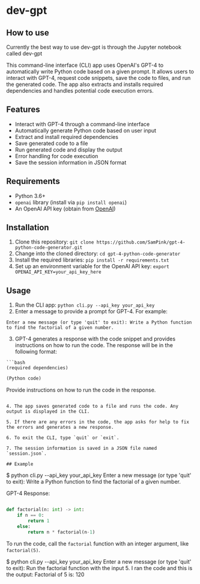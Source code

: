 # dev-gpt

## How to use
Currently the best way to use dev-gpt is through the Jupyter notebook called dev-gpt

This command-line interface (CLI) app uses OpenAI's GPT-4 to automatically write Python code based on a given prompt. It allows users to interact with GPT-4, request code snippets, save the code to files, and run the generated code. The app also extracts and installs required dependencies and handles potential code execution errors.

## Features

- Interact with GPT-4 through a command-line interface
- Automatically generate Python code based on user input
- Extract and install required dependencies
- Save generated code to a file
- Run generated code and display the output
- Error handling for code execution
- Save the session information in JSON format

## Requirements

- Python 3.6+
- `openai` library (install via `pip install openai`)
- An OpenAI API key (obtain from [OpenAI](https://beta.openai.com/signup/))

## Installation

1. Clone this repository: `git clone https://github.com/SamPink/gpt-4-python-code-generator.git`
2. Change into the cloned directory: `cd gpt-4-python-code-generator`
3. Install the required libraries: `pip install -r requirements.txt`
4. Set up an environment variable for the OpenAI API key: `export OPENAI_API_KEY=your_api_key_here`

## Usage

1. Run the CLI app: `python cli.py --api_key your_api_key`
2. Enter a message to provide a prompt for GPT-4. For example:

```
Enter a new message (or type 'quit' to exit): Write a Python function to find the factorial of a given number.
```

3. GPT-4 generates a response with the code snippet and provides instructions on how to run the code. The response will be in the following format:

```
```bash
(required dependencies)
```

```python
(Python code)
```

Provide instructions on how to run the code in the response.
```

4. The app saves generated code to a file and runs the code. Any output is displayed in the CLI.

5. If there are any errors in the code, the app asks for help to fix the errors and generates a new response.

6. To exit the CLI, type `quit` or `exit`.

7. The session information is saved in a JSON file named `session.json`.

## Example

```
$ python cli.py --api_key your_api_key
Enter a new message (or type 'quit' to exit): Write a Python function to find the factorial of a given number.

GPT-4 Response:
```bash
```

```python
def factorial(n: int) -> int:
    if n == 0:
        return 1
    else:
        return n * factorial(n-1)
```

To run the code, call the `factorial` function with an integer argument, like `factorial(5)`.

$ python cli.py --api_key your_api_key
Enter a new message (or type 'quit' to exit): Run the factorial function with the input 5.
I ran the code and this is the output:
Factorial of 5 is: 120
```

